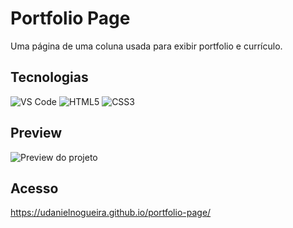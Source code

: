 # Portfolio Page

Uma página de uma coluna usada para exibir portfolio e currículo.

## Tecnologias

![VS Code](https://img.shields.io/badge/VSCode-0078D4?style=for-the-badge&logo=visual%20studio%20code&logoColor=white "VS Code")
![HTML5](https://img.shields.io/badge/HTML5-E34F26?style=for-the-badge&logo=html5&logoColor=white "HTML5")
![CSS3](https://img.shields.io/badge/CSS3-1572B6?style=for-the-badge&logo=css3&logoColor=white "CSS3")

## Preview

![Preview do projeto](portfolio-page-preview.gif "Portfolio Page Preview")

## Acesso

https://udanielnogueira.github.io/portfolio-page/

<!-- 
Images
![Image](image.png "Image")
 -->

<!-- 
Badges
https://shields.io/
https://simpleicons.org/
https://github.com/alexandresanlim/Badges4-README.md-Profile
 -->
